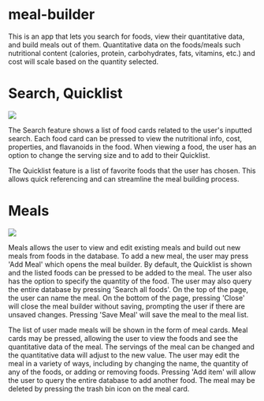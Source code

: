 # meal-builder
This is an app that lets you search for foods, view their quantitative data, and build meals out of them. 
Quantitative data on the foods/meals such nutritional content (calories, protein, carbohydrates, fats, vitamins, etc.) and cost will scale based on the quantity selected. 

# Search, Quicklist
![](https://github.com/zeitk/meal-builder/blob/master/search_and_quicklist_example.gif)

The Search feature shows a list of food cards related to the user's inputted search. Each food card can be pressed to view the nutritional info, cost, properties, 
and flavanoids in the food. When viewing a food, the user has an option to change the serving size and to add to their Quicklist. 

The Quicklist feature is a list of favorite foods that the user has chosen. This allows quick referencing and can streamline the meal 
building process.

# Meals
![](https://github.com/zeitk/meal-builder/blob/master/meal_builder_example.gif)

Meals allows the user to view and edit existing meals and build out new meals from foods in the database. To add a new meal, the user may press 
'Add Meal' which opens the meal builder. By default, the Quicklist is shown and the listed foods can be pressed to be added to the meal. The user also has the option to specify the quantity of the food. 
The user may also query the entire database by pressing 'Search all foods'. On the top of the page, 
the user can name the meal. On the bottom of the page, pressing 'Close' will close the meal builder without saving, prompting the user if there 
are unsaved changes. Pressing 'Save Meal' will save the meal to the meal list. 

The list of user made meals will be shown in the form of meal cards. Meal cards may be pressed, allowing the user to view the foods 
and see the quantitative data of the meal. The servings of the meal can be changed and the quantitative data will adjust to the new value. The user may
edit the meal in a variety of ways, including by changing the name, the quantity of any of the foods, or adding or removing foods. Pressing 'Add item'
will allow the user to query the entire database to add another food. The meal may be deleted by pressing the trash bin icon on the meal card. 
